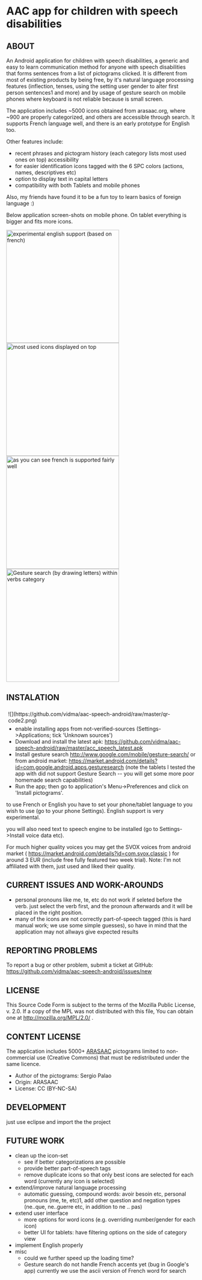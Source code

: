 AAC app for children with speech disabilities
=============================================

ABOUT
-----

An Android application for children with speech disabilities,  a generic and easy to learn communication method for anyone with speech disabilities that forms sentences from a list of pictograms clicked. It is different from most of existing products by being free, by it's natural language processing features (inflection, tenses, using the setting user gender to alter first person sentences1 and more) and by usage of gesture search on mobile phones where keyboard is not reliable because is small screen.

The application includes ~5000 icons obtained from arasaac.org, where ~900 are properly categorized, and others are accessible through search. It supports French language well, and there is an early prototype for English too.

Other features include:

* recent phrases and pictogram history (each category lists most used ones on top)
accessibility
* for easier identification icons tagged with the 6 SPC colors (actions, names, descriptives etc)
* option to display text in capital letters
* compatibility with both Tablets and mobile phones

Also, my friends have found it to be a fun toy to learn basics of foreign language :)


Below application screen-shots on mobile phone. On tablet everything is bigger and fits more icons.


<img src="https://github.com/vidma/aac-speech-android/raw/master/screenshots/shot_000011.png" width="300px"  title="experimental english support (based on french)" margin="10" />
<img src="https://github.com/vidma/aac-speech-android/raw/master/screenshots/shot_000029.png" width="300px"  title="most used icons displayed on top" margin="10" />
<img src="https://github.com/vidma/aac-speech-android/raw/master/screenshots/shot_000030.png" width="300px"  title="as you can see french is supported fairly well" margin="10" />
<img src="https://github.com/vidma/aac-speech-android/raw/master/screenshots/screenshot-1326571249316.png" width="300px"  title="Gesture search (by drawing letters) within verbs category" margin="10" />


INSTALATION
-----------
<div style="float:left;margin:5px 5px 5px 5px" markdown="1">
    ![](https://github.com/vidma/aac-speech-android/raw/master/qr-code2.png) 
</div>

* enable installing apps from not-verified-sources (Settings->Applications; tick 'Unknown sources')
* Download and install the latest apk: https://github.com/vidma/aac-speech-android/raw/master/acc_speech_latest.apk
* Install gesture search http://www.google.com/mobile/gesture-search/  or from android market: https://market.android.com/details?id=com.google.android.apps.gesturesearch
(note the tablets I tested the app with did not support Gesture Search -- you will get some more poor homemade search capabilities)
* Run the app; then go to application's Menu->Preferences and click on 'Install pictograms'.


to use French or English you have to set your phone/tablet language to you wish to use (go to your phone Settings). English support is very experimental. 

you will also need text to speech engine to be installed (go to Settings->Install voice data etc). 

For much higher quality voices you may get the SVOX voices from android market ( https://market.android.com/details?id=com.svox.classic ) for around 3 EUR (include free fully featured two week trial). Note: I'm not affiliated with them, just used and liked their quality.


CURRENT ISSUES AND WORK-AROUNDS
-------------------------------

* personal pronouns like me, te, etc do not work if seleted before the verb. just select the verb first, and the pronoun afterwards and it will be placed in the right position.
* many of the icons are not correctly part-of-speech tagged (this is hard manual work; we use some simple guesses), so have in mind that the application may not allways give expected results


REPORTING PROBLEMS
------------------

To report a bug or other problem, submit a ticket at GitHub: https://github.com/vidma/aac-speech-android/issues/new

LICENSE
-------

This Source Code Form is subject to the terms of the Mozilla Public License, v. 2.0. If a copy of the MPL was not distributed with this file, You can obtain one at http://mozilla.org/MPL/2.0/ .

CONTENT LICENSE
-------

The application includes 5000+ <a href="http://arasaac.org/condiciones_uso.php">ARASAAC</a> pictograms limited to non-commercial use (Creative Commons) that must be redistributed under the same licence.

* Author of the pictograms: Sergio Palao
* Origin: ARASAAC
* License: CC (BY-NC-SA)



DEVELOPMENT
-----------
just use eclipse and import the the project


FUTURE WORK
-----------
* clean up the icon-set
    * see if better categorizations are possible
    * provide better part-of-speech tags
    * remove duplicate icons so that only best icons are selected for each word (currently any icon is selected)
* extend/improve natural language processing
    * automatic guessing, compound words: avoir besoin etc, personal pronouns (me, te, etc)1, add other question and negation types (ne..que, ne..guerre etc, in addition to ne .. pas)
* extend user interface
    * more options for word icons (e.g. overriding number/gender for each icon)
    * better UI for tablets: have filtering options on the side of category view 
* implement English properly
* misc    
    * could we further speed up the loading time?
    * Gesture search do not handle French accents yet (bug in Google's app)
currently we use the ascii version of French word for search

